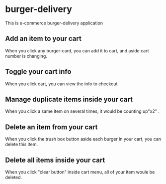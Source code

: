 # burger-delivery
This is e-commerce burger-delivery application

## Add an item to your cart
When you click any burger-card, you can add it to cart, and aside cart number is changing.

## Toggle your cart info
When you click cart, you can view the info to checkout

## Manage duplicate items inside your cart
When you click a same item on several times, it would be counting up"x2" .

## Delete an item from your cart
When you click the trush box button aside each burger in your cart, you can delete this item.

## Delete all items inside your cart
When you click "clear button" inside cart menu, all of your item woule be deleted.
